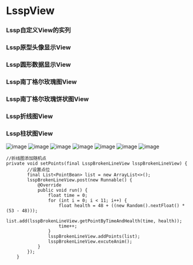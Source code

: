 # LsspView

### Lssp自定义View的实列
### Lssp原型头像显示View
### Lssp圆形数据显示View
### Lssp南丁格尔玫瑰图View
### Lssp南丁格尔玫瑰饼状图View
### Lssp折线图View
### Lssp柱状图View 

![image](https://github.com/LiLiTaBaBa/LsspView/blob/master/pic/index.jpg)
![image](https://github.com/LiLiTaBaBa/LsspView/blob/master/pic/LsspHeaderView.jpg)
![image](https://github.com/LiLiTaBaBa/LsspView/blob/master/pic/LsspBrokenLineView.jpg)
![image](https://github.com/LiLiTaBaBa/LsspView/blob/master/pic/LsspCircleDataInfoView.jpg)
![image](https://github.com/LiLiTaBaBa/LsspView/blob/master/pic/LsspRoseLeafView.jpg)
![image](https://github.com/LiLiTaBaBa/LsspView/blob/master/pic/LsspWarningRankView.jpg)
![image](https://github.com/LiLiTaBaBa/LsspView/blob/master/pic/LsspColumnarView.jpg)

```
//折线图添加随机点
private void setPoints(final LsspBrokenLineView lsspBrokenLineView) {
        //设置点位
        final List<PointBean> list = new ArrayList<>();
        lsspBrokenLineView.post(new Runnable() {
            @Override
            public void run() {
                float time = 0;
                for (int i = 0; i < 11; i++) {
                    float health = 48 + ((new Random().nextFloat() * (53 - 48)));
                    list.add(lsspBrokenLineView.getPointByTimeAndHealth(time, health));
                    time++;
                }
                lsspBrokenLineView.addPoints(list);
                lsspBrokenLineView.excuteAnim();
            }
        });
    }
```
